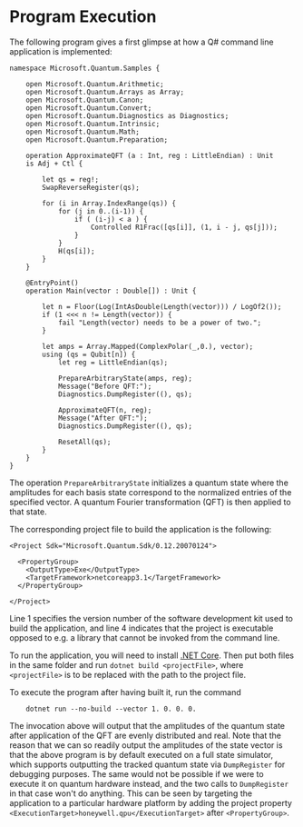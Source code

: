 # Program Execution

The following program gives a first glimpse at how a Q# command line application is implemented: 
```qsharp
namespace Microsoft.Quantum.Samples {
    
    open Microsoft.Quantum.Arithmetic; 
    open Microsoft.Quantum.Arrays as Array; 
    open Microsoft.Quantum.Canon;
    open Microsoft.Quantum.Convert;
    open Microsoft.Quantum.Diagnostics as Diagnostics; 
    open Microsoft.Quantum.Intrinsic;
    open Microsoft.Quantum.Math;
    open Microsoft.Quantum.Preparation; 

    operation ApproximateQFT (a : Int, reg : LittleEndian) : Unit 
    is Adj + Ctl {
        
        let qs = reg!;        
        SwapReverseRegister(qs);
        
        for (i in Array.IndexRange(qs)) {
            for (j in 0..(i-1)) {
                if ( (i-j) < a ) {
                    Controlled R1Frac([qs[i]], (1, i - j, qs[j]));
                }
            }
            H(qs[i]);
        }
    }

    @EntryPoint() 
    operation Main(vector : Double[]) : Unit {

        let n = Floor(Log(IntAsDouble(Length(vector))) / LogOf2());
        if (1 <<< n != Length(vector)) {
            fail "Length(vector) needs to be a power of two.";
        }

        let amps = Array.Mapped(ComplexPolar(_,0.), vector);
        using (qs = Qubit[n]) {
            let reg = LittleEndian(qs);

            PrepareArbitraryState(amps, reg); 
            Message("Before QFT:");
            Diagnostics.DumpRegister((), qs);

            ApproximateQFT(n, reg); 
            Message("After QFT:");
            Diagnostics.DumpRegister((), qs);

            ResetAll(qs);
        }
    }
}
```

The operation `PrepareArbitraryState` initializes a quantum state where the amplitudes for each basis state correspond to the normalized entries of the specified vector. A quantum Fourier transformation (QFT) is then applied to that state.

The corresponding project file to build the application is the following: 
```
<Project Sdk="Microsoft.Quantum.Sdk/0.12.20070124"> 

  <PropertyGroup>
    <OutputType>Exe</OutputType> 
    <TargetFramework>netcoreapp3.1</TargetFramework>
  </PropertyGroup>

</Project>

```

Line 1 specifies the version number of the software development kit used to build the application, and line 4 indicates that the project is executable opposed to e.g. a library that cannot be invoked from the command line.

To run the application, you will need to install [.NET Core](https://docs.microsoft.com/dotnet/core/install/). Then put both files in the same folder and run `dotnet build <projectFile>`, where `<projectFile>` is to be replaced with the path to the project file. 

To execute the program after having built it, run the command
```
    dotnet run --no-build --vector 1. 0. 0. 0.
```
The invocation above will output that the amplitudes of the quantum state after application of the QFT are evenly distributed and real. Note that the reason that we can so readily output the amplitudes of the state vector is that the above program is by default executed on a full state simulator, which supports outputting the tracked quantum state via `DumpRegister` for debugging purposes. The same would not be possible if we were to execute it on quantum hardware instead, and the two calls to `DumpRegister` in that case won't do anything. This can be seen by targeting the application to a particular hardware platform by adding the project property `<ExecutionTarget>honeywell.qpu</ExecutionTarget>` after `<PropertyGroup>`.

